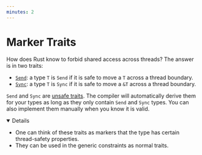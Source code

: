 ```yaml
---
minutes: 2
---
```


# Marker Traits

How does Rust know to forbid shared access across threads? The answer is in two
traits:

- [`Send`][1]: a type `T` is `Send` if it is safe to move a `T` across a thread
  boundary.
- [`Sync`][2]: a type `T` is `Sync` if it is safe to move a `&T` across a thread
  boundary.

`Send` and `Sync` are [unsafe traits][3]. The compiler will automatically derive
them for your types as long as they only contain `Send` and `Sync` types. You
can also implement them manually when you know it is valid.

[1]: https://doc.rust-lang.org/std/marker/trait.Send.html
[2]: https://doc.rust-lang.org/std/marker/trait.Sync.html
[3]: ../../unsafe-rust/unsafe-traits.md

<details open='true'>

- One can think of these traits as markers that the type has certain
  thread-safety properties.
- They can be used in the generic constraints as normal traits.

</details>

